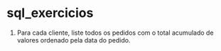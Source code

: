 # sql_exercicios

1. Para cada cliente, liste todos os pedidos com o total acumulado de valores ordenado pela data do pedido.
